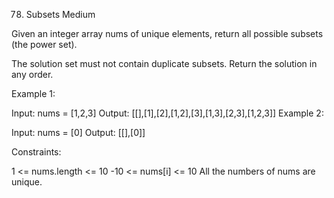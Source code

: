 78. Subsets
Medium

Given an integer array nums of unique elements, return all possible subsets (the power set).

The solution set must not contain duplicate subsets. Return the solution in any order.



Example 1:

Input: nums = [1,2,3]
Output: [[],[1],[2],[1,2],[3],[1,3],[2,3],[1,2,3]]
Example 2:

Input: nums = [0]
Output: [[],[0]]


Constraints:

1 <= nums.length <= 10
-10 <= nums[i] <= 10
All the numbers of nums are unique.
